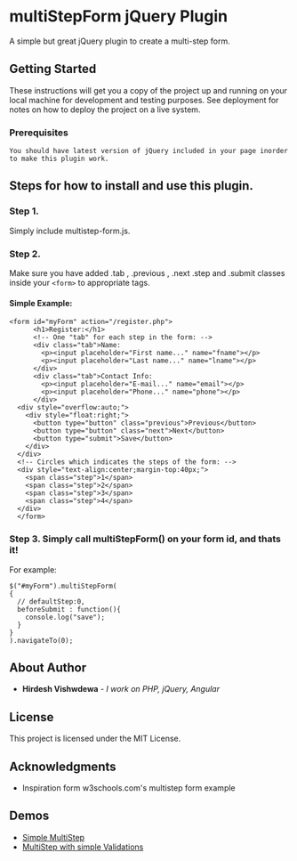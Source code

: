 # multiStepForm jQuery Plugin

A simple but great jQuery plugin to create a multi-step form.

## Getting Started

These instructions will get you a copy of the project up and running on your local machine for development and testing purposes. See deployment for notes on how to deploy the project on a live system.

### Prerequisites

```
You should have latest version of jQuery included in your page inorder to make this plugin work.
```

## Steps for how to install and use this plugin.

### Step 1. 
Simply include multistep-form.js.

### Step 2. 
Make sure you have added .tab , .previous , .next .step and .submit classes inside your `<form>` to appropriate tags. 

#### Simple Example:

```
<form id="myForm" action="/register.php">
	  <h1>Register:</h1>
	  <!-- One "tab" for each step in the form: -->
	  <div class="tab">Name:
	    <p><input placeholder="First name..." name="fname"></p>
	    <p><input placeholder="Last name..." name="lname"></p>
	  </div>
	  <div class="tab">Contact Info:
	    <p><input placeholder="E-mail..." name="email"></p>
	    <p><input placeholder="Phone..." name="phone"></p>
	  </div>
  <div style="overflow:auto;">
    <div style="float:right;">
      <button type="button" class="previous">Previous</button>
      <button type="button" class="next">Next</button>
      <button type="submit">Save</button>
    </div>
  </div>
  <!-- Circles which indicates the steps of the form: -->
  <div style="text-align:center;margin-top:40px;">
    <span class="step">1</span>
    <span class="step">2</span>
    <span class="step">3</span>
    <span class="step">4</span>
  </div>
  </form>
```

### Step 3. Simply call multiStepForm() on your form id, and thats it!

For example:
```
$("#myForm").multiStepForm(
{
  // defaultStep:0,
  beforeSubmit : function(){
    console.log("save");
  }
}
).navigateTo(0);
```

## About Author

* **Hirdesh Vishwdewa** - *I work on PHP, jQuery, Angular*

## License

This project is licensed under the MIT License.

## Acknowledgments

* Inspiration form w3schools.com's multistep form example

## Demos

* [Simple MultiStep](https://jsfiddle.net/hirdesh08/68krc2y0/8/)
* [MultiStep with simple Validations](https://jsfiddle.net/hirdesh08/0hqpe64j/7/)